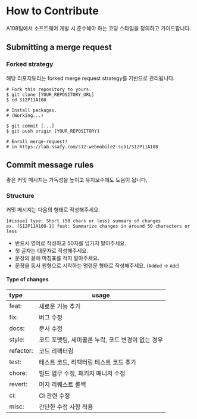 # How to Contribute

A108팀에서 소프트웨어 개발 시 준수해야 하는 코딩 스타일을 정의하고 가이드합니다.

## Submitting a merge request

### Forked strategy

해당 리포지토리는 forked merge request strategy를 기반으로 관리됩니다.

```
# Fork this repository to yours.
$ git clone [YOUR_REPOSITORY_URL]
$ cd S12P11A108

# Install packages.
# (Working...)

$ git commit [...]
$ git push origin [YOUR_REPOSITORY]

# Enroll merge-request!
# in https://lab.ssafy.com/s12-webmobile2-sub1/S12P11A108
```

## Commit message rules

좋은 커밋 메시지는 가독성을 높이고 유지보수에도 도움이 됩니다.

### Structure

커밋 메시지는 다음의 형태로 작성해주세요.

```
[#issue] type: Short (50 chars or less) summary of changes
ex. [S12P11A108-1] feat: Summarize changes in around 50 characters or less
```

-   반드시 영어로 작성하고 50자를 넘기지 말아주세요.
-   첫 글자는 대문자로 작성해주세요.
-   문장의 끝에 마침표를 적지 말아주세요.
-   문장을 동사 원형으로 시작하는 명령문 형태로 작성해주세요. (`Added` -> `Add`)

#### Type of changes

| type      | usage |
|:----------| --- |
| feat:     | 새로운 기능 추가 |
| fix:      | 버그 수정 |
| docs:     | 문서 수정 |
| style:    | 코드 포맷팅, 세미콜론 누락, 코드 변경이 없는 경우 |
| refactor: | 코드 리팩터링 |
| test:     | 테스트 코드, 리팩터링 테스트 코드 추가 |
| chore:    | 빌드 업무 수정, 패키지 매니저 수정 |
| revert:   | 머지 리퀘스트 롤백 |
| ci:       | CI 관련 수정 |
| misc:     | 간단한 수정 사항 적용 |

